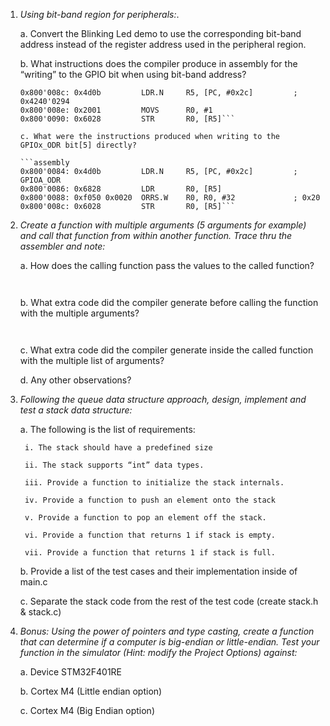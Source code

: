 1. *Using bit-band region for peripherals:*.

   a. Convert the Blinking Led demo to use the corresponding bit-band address instead of the register address used in the peripheral region.

   b. What instructions does the compiler produce in assembly for the “writing” to the GPIO bit when using bit-band address?
   
   ```assembly
   0x800'008c: 0x4d0b         LDR.N     R5, [PC, #0x2c]         ; 0x4240'0294
   0x800'008e: 0x2001         MOVS      R0, #1
   0x800'0090: 0x6028         STR       R0, [R5]```

   c. What were the instructions produced when writing to the GPIOx_ODR bit[5] directly?
   
   ```assembly		
   0x800'0084: 0x4d0b         LDR.N     R5, [PC, #0x2c]         ; GPIOA_ODR
   0x800'0086: 0x6828         LDR       R0, [R5]
   0x800'0088: 0xf050 0x0020  ORRS.W    R0, R0, #32             ; 0x20
   0x800'008c: 0x6028         STR       R0, [R5]```

2. *Create a function with multiple arguments (5 arguments for example) and call that function from within another function. Trace thru the assembler and note:*

   a. How does the calling function pass the values to the called function?

	` `

   b. What extra code did the compiler generate before calling the function with the multiple arguments?

	` `
	
   c. What extra code did the compiler generate inside the called function with the multiple list of arguments?
   
   d. Any other observations?

3. *Following the queue data structure approach, design, implement and test a stack data structure:*

   a. The following is the list of requirements:
   
		i. The stack should have a predefined size
		
		ii. The stack supports “int” data types.
		
		iii. Provide a function to initialize the stack internals.
		
		iv. Provide a function to push an element onto the stack
		
		v. Provide a function to pop an element off the stack.
		
		vi. Provide a function that returns 1 if stack is empty.
		
		vii. Provide a function that returns 1 if stack is full.

   b. Provide a list of the test cases and their implementation inside of main.c

   c. Separate the stack code from the rest of the test code (create stack.h & stack.c)

4. *Bonus: Using the power of pointers and type casting, create a function that can determine if a computer is big-endian or little-endian. Test your function in the simulator (Hint: modify the Project Options) against:*

   a. Device STM32F401RE

   b. Cortex M4 (Little endian option)
   
   c. Cortex M4 (Big Endian option)